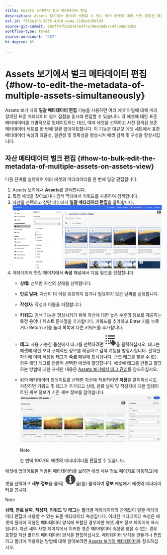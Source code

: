 ```yaml
---
title: Assets 보기에서 벌크 메타데이터 편집
description: Assets 보기에서 동시에 사용할 수 있는 여러 에셋에 대해 사전 정의된 표준 메타데이터 필드 세트를 업데이트하는 방법을 알아봅니다.
exl-id: f5fee1b3-2855-4010-ae4a-216beb20920d
source-git-commit: 692ff4fbb5b7e703f727d6e20d87c4fc0abdb350
workflow-type: tm+mt
source-wordcount: '457'
ht-degree: 0%

---
```


# Assets 보기에서 벌크 메타데이터 편집{#how-to-edit-the-metadata-of-multiple-assets-simultaneously}

Assets 보기 내의 **일괄 메타데이터 편집** 기능을 사용하면 여러 에셋 파일에 대해 미리 정의된 표준 메타데이터 필드 집합을 동시에 편집할 수 있습니다. 각 에셋에 대한 표준 메타데이터를 개별적으로 업데이트하는 대신, 여러 에셋을 선택하고 사전 정의된 표준 메타데이터 세트를 한 번에 일괄 업데이트합니다. 이 기능은 대규모 에셋 세트에서 표준 메타데이터 속성의 효율성, 일관성 및 정확성을 향상시켜 에셋 검색 및 구성을 향상시킵니다.

## 자산 메타데이터 벌크 편집 {#how-to-bulk-edit-the-metadata-of-multiple-assets-on-assets-view}

다음 단계를 실행하여 여러 에셋의 메타데이터를 한 번에 일괄 편집합니다.

1. Assets 보기에서 **Assets**&#x200B;를 클릭합니다.
1. 특정 에셋을 찾아보거나 검색 막대에서 키워드를 사용하여 검색합니다.
1. 자산을 선택하고 상단 메뉴에서 **일괄 메타데이터 편집**을 클릭합니다.
   ![일괄 메타데이터 편집](/help/assets/assets/bulk-metadata-edit1.png)
1. 메타데이터 편집 페이지에서 **속성** 패널에서 다음 필드를 편집합니다.
   * **상태:** 선택한 자산의 상태를 선택합니다.
   * **만료 날짜:** 자산이 더 이상 유효하지 않거나 필요하지 않은 날짜를 설정합니다.
   * **작성자:** 작성자 이름을 지정합니다.
   * **키워드:** 검색 기능을 향상시키기 위해 자산에 대한 높은 수준의 정보를 제공하는 특정 용어나 텍스트 문자열을 추가합니다. 키워드를 추가하고 Enter 키를 누르거나 Return 키를 눌러 목록에 다른 키워드를 추가합니다.
   * **태그:** 사용 가능한 옵션에서 태그를 선택하려면 ![태그 아이콘](/help/assets/assets/tags-icon.svg)을 클릭하십시오. 태그는 에셋에 대한 보다 구체적인 정보를 제공하고 검색 기능을 향상시킵니다. 선택한 자산에 이미 적용된 태그가 **속성** 패널에 표시됩니다. 관련 태그를 찾을 수 없는 경우 해당 태그를 만들어 선택한 에셋에 할당합니다. 에셋에 태그를 만들고 할당하는 방법에 대한 자세한 내용은 [Assets 보기에서 태그 관리](/help/assets/tagging-management-assets-view.md)를 참조하십시오.
   * 위의 메타데이터 업데이트를 선택한 자산에 적용하려면 **저장**을 클릭하십시오. 저장하면 키워드 및 태그가 추가되고 상태, 만료 날짜 및 작성자에 대한 업데이트된 세부 정보가 기존 세부 정보를 덮어씁니다.
     ![save-bulk-metadata-edit-properties](/help/assets/assets/save-bulk-metadata-edit-properties2.png)

     >[!NOTE]
     >
     >한 번에 100개의 에셋의 메타데이터를 편집할 수 있습니다.

에셋에 업데이트된 적용된 메타데이터를 보려면 에셋 세부 정보 페이지로 이동하고(에셋을 선택하고 **세부 정보**&#x200B;을 클릭) ![](/help/assets/assets/info-icon-solid-black.svg)을(를) 클릭하여 **정보** 패널에서 에셋의 메타데이터를 봅니다.

>[!NOTE]
>
>**상태**, **만료 날짜**, **작성자**, **키워드** 및 **태그**&#x200B;는 폴더별 메타데이터와 관계없이 일괄 메타데이터 편집에 사용할 수 있는 표준 메타데이터 속성입니다. 이러한 메타데이터 속성은 에셋의 폴더에 적용된 메타데이터 양식에 포함된 경우에만 에셋 세부 정보 페이지에 표시됩니다. 자산 세부 사항 페이지에서 이러한 표준 메타데이터 속성을 찾을 수 없는 경우 포함할 자산 폴더의 메타데이터 양식을 편집하십시오. 메타데이터 양식을 만들거나 편집하고 폴더에 적용하는 방법에 대해 알아보려면 [Assets 보기의 메타데이터](/help/assets/metadata-assets-view.md)를 참조하십시오.
